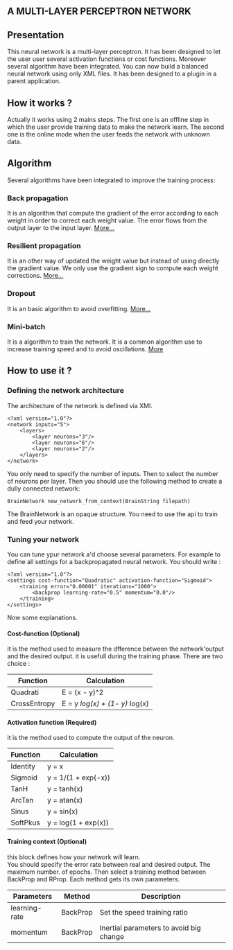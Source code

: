 A MULTI-LAYER PERCEPTRON NETWORK
------------------------------------

## Presentation
This neural network is a multi-layer perceptron. It has been designed to let the user user several activation functions or cost functions. Moreover several algorithm have been integrated. You can now build a balanced neural
network using only XML files. It has been designed to a plugin in a parent application.

## How it works ?
Actually it works using 2 mains steps. The first one is an offline step in which the user provide training data to make the network learn. The second one is the online mode when the user feeds the network with unknown data.

## Algorithm
Several algorithms have been integrated to improve the training process:

### Back propagation
It is an algorithm that compute the gradient of the error according to each weight in order to correct each weight value. The error flows from the output layer to the input layer.
[More...](http://neuralnetworksanddeeplearning.com/chap2.html)

### Resilient propagation
It is an other way of updated the weight value but instead of using directly the gradient value. We only use the gradient sign to compute each weight corrections.
[More...](http://aass.oru.se/~lilien/ml/seminars/2007_03_12c-Markus_Ingvarsson-RPROP.pdf)

### Dropout
It is an basic algorithm to avoid overfitting.
[More...](https://www.cs.toronto.edu/~hinton/absps/JMLRdropout.pdf)

### Mini-batch
It is a algorithm to train the network. It is a common algorithm use to increase training speed and to avoid oscillations.
[More](http://ruder.io/optimizing-gradient-descent/)

## How to use it ?

### Defining the network architecture

The architecture of the network is defined via XMl. 
```
<?xml version="1.0"?>
<network inputs="5">
    <layers>
        <layer neurons="3"/>
        <layer neurons="6"/>
        <layer neurons="2"/>
    </layers>
</network>
```

You only need to specify the number of inputs. Then to select the number of neurons per layer.
Then you should use the following method to create a dully connected network:

```
BrainNetwork new_network_from_context(BrainString filepath)
```

The BrainNetwork is an opaque structure. You need to use the api to train and feed your network.

### Tuning your network

You can tune ypur network a'd choose several parameters. For example to define all settings for a backpropagated neural network.
You should write :

```
<?xml version="1.0"?>
<settings cost-function="Quadratic" activation-function="Sigmoid">
    <training error="0.00001" iterations="1000">
        <backprop learning-rate="0.5" momentum="0.0"/>
    </training>
</settings>
```
Now some explanations. 

#### Cost-function (Optional)
it is the method used to measure the dfference between the network'output and the desired output.
it is usefull during the training phase. There are two choice :

| Function | Calculation |
| -----------|--------------|
| Quadrati | E =  (x -  y)^2 |
| CrossEntropy | E = y *log(x) + (1- y)* log(x) |

#### Activation function (Required)
it is the method used to compute the output of the neuron.

| Function | Calculation |
|-----------|--------------|
| Identity | y = x |
| Sigmoid |  y = 1/(1 + exp(-x)) |
| TanH | y = tanh(x) |
| ArcTan | y = atan(x) |
| Sinus | y = sin(x) | 
| SoftPkus | y = log(1 + exp(x)) |

#### Training context (Optional)

this block defines how your network will learn.   
You should specify the error rate between real and desired output. The maximum number. 
of epochs. Then select a training method between BackProp and RProp. Each method gets its own parameters.

| Parameters | Method | Description |
|---------------|----------|---------------|
| learning-rate | BackProp | Set the speed training ratio |
| momentum | BackProp | Inertial parameters to avoid big change |
